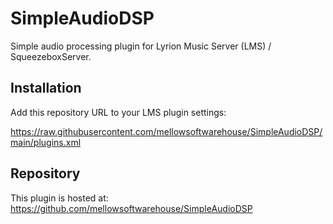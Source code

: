# SimpleAudioDSP

Simple audio processing plugin for Lyrion Music Server (LMS) / SqueezeboxServer.

## Installation

Add this repository URL to your LMS plugin settings:

https://raw.githubusercontent.com/mellowsoftwarehouse/SimpleAudioDSP/main/plugins.xml

## Repository

This plugin is hosted at: https://github.com/mellowsoftwarehouse/SimpleAudioDSP

